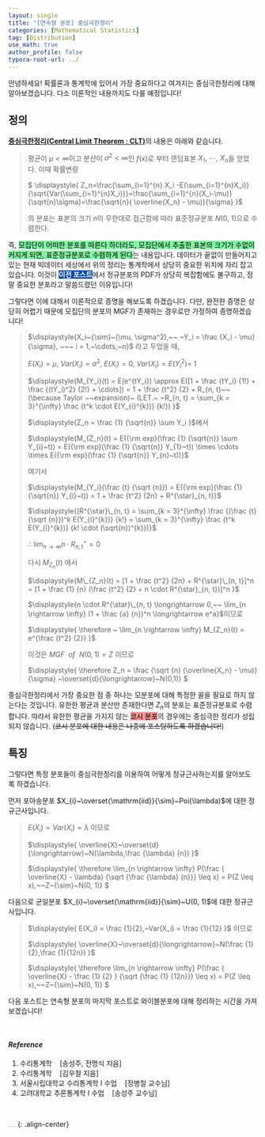 ```yaml
---
layout: single
title: "[연속형 분포] 중심극한정리"
categories: [Mathematical Statistics]
tag: [Distribution]
use_math: true
author_profile: false
typora-root-url: ../
---
```

안녕하세요! 확률론과 통계학에 있어서 가장 중요하다고 여겨지는 중심극한정리에 대해 알아보겠습니다. 다소 이론적인 내용까지도 다룰 예정입니다!

## 정의

<u><b>중심극한정리(Central Limit Theorem ; CLT)</b></u>의 내용은 아래와 같습니다.

> 평균이 $\mu < \infty$이고 분산이 $\sigma^2 < \infty$인 $f(x)$로 부터 랜덤표본 $X_1,~\cdots,~X_n$을 얻었다. 이때 확률변량 
>
> $ \displaystyle{ Z_n=\frac{\sum_{i=1}^{n} X_i -E(\sum_{i=1}^{n}X_i)}{\sqrt{Var(\sum_{i=1}^{n}X_i)}}=\frac{\sum_{i=1}^{n}(X_i-\mu)}{\sqrt{n}\sigma}=\frac{\sqrt{n}( \overline{X_n} - \mu)}{\sigma} }$
>
> 의 분포는 표본의 크기 $n$이 무한대로 접근함에 따라 표준정규분포 $N(0, ~1)$으로 수렴한다.

즉, <mark style='background-color: #7ff5a0'>모집단이 어떠한 분포를 따른다 하더라도, 모집단에서 추출한 표본의 크기가 수없이 커지게 되면, 표준정규분포로 수렴하게 된다</mark>는 내용입니다. 데이터가 끝없이 만들어지고 있는 현재 빅데이터 세상에서 위의 정리는 통계학에서 상당히 중요한 위치에 자리 잡고 있습니다. 이것이 <mark style='background-color: #0550ae'><b><a href='https://woongsonvi.github.io/mathematical%20statistics/MS11/'><font color="white">이전 포스트</font></a></b></mark>에서 정규분포의 PDF가 상당히 복잡함에도 불구하고, 정말 중요한 분포라고 말씀드렸던 이유입니다!

그렇다면 이에 대해서 이론적으로 증명을 해보도록 하겠습니다. 다만, 완전한 증명은 상당히 어렵기 때문에 모집단의 분포의 MGF가 존재하는 경우로만 가정하여 증명하겠습니다!

> $\displaystyle{X_i~{\sim}~(\mu, \sigma^2),~~ ~Y_i = \frac {X_i - \mu} {\sigma}, ~~~ i = 1,~\cdots,~n}$ 라고 두었을 때,
>
> $\displaystyle{E(X_i) = \mu,~Var(X_i) = \sigma^2,~E(X_i) = 0,~Var(X_i) = E(Y_i^2) = ~1}$
>
> $\displaystyle{M_{Y_i}(t) = E(e^{tY_i}) \approx E([1 + \frac {tY_i} {1!} + \frac {(tY_i)^2} {2!} + \cdots]) = 1 + \frac {t^2} {2} + R_{n, t}~~ (\because Taylor ~~expansion)~ (LET.~ ~R_{n, t} = \sum_{k = 3}^{\infty} \frac {t^k \cdot E(Y_{i}^{k})} {k!}) }$
>
> $\displaystyle{Z_n = \frac {1} {\sqrt{n}} \sum Y_i }$에서
>
> $\displaystyle{M_{Z_n}(t) = E({\rm exp}(\frac {1} {\sqrt{n}} \sum Y_{i}~t)) = E({\rm exp}(\frac {1} {\sqrt{n}} Y_{1}~t)) \times \cdots \times E({\rm exp}(\frac {1} {\sqrt{n}} Y_{n}~t))}$
>
> 여기서
>
> $\displaystyle{M_{Y_i}(\frac {t} {\sqrt {n}}) = E({\rm exp}(\frac {1} {\sqrt{n}} Y_{i}~t)) = 1 + \frac {t^2} {2n} + R^{\star}_{n, t}}$
>
> $\displaystyle{(R^{\star}\_{n, t} = \sum_{k = 3}^{\infty} \frac {(\frac {t} {\sqrt {n}})^k E(Y_{i}^{k})} {k!} = \sum_{k = 3}^{\infty} \frac {t^k E(Y_{i}^{k})} {k! \cdot (\sqrt{n})^{k}})}$
>
> $\displaystyle{ \therefore \lim_{n \rightarrow \infty} n \cdot R^{\star}_{n, t} = 0 }$
>
> 다시 $\displaystyle{M_{Z_n}(t)}$ 에서
>
> $\displaystyle{M\_{Z_n}(t) = [1 + \frac {t^2} {2n} + R^{\star}\_{n, t}]^n = [1 + \frac {1} {n} (\frac {t^2} {2} + n \cdot R^{\star}_{n, t})]^n }$
>
> $\displaystyle{n \cdot R^{\star}\_{n, t} \longrightarrow 0,~~ \lim_{n \rightarrow \infty} (1 + \frac {a} {n})^n \longrightarrow e^a}$이므로
>
> $\displaystyle{ \therefore ~ \lim_{n \rightarrow \infty} M_{Z_n}(t) = e^{\frac {t^2} {2}} }$
>
> 이것은 $MGF~ ~of~ ~N(0, 1) = Z$ 이므로
>
> $\displaystyle{ \therefore Z_n = \frac {\sqrt {n} (\overline{X_n} - \mu)} {\sigma} ~\overset{d}{\longrightarrow}~N(0,1)} $

중심극한정리에서 가장 중요한 점 중 하나는 모분포에 대해 특정한 꼴을 필요로 하지 않는다는 것입니다. 유한한 평균과 분산만 존재한다면 $Z_n$의 분포는 표준정규분포로 수렴합니다. 따라서 유한한 평균을 가지지 않는 <mark style='background-color: #f39393'>코시 분포</mark>의 경우에는 중심극한 정리가 성립되지 않습니다. (~~코시 분포에 대한 내용은 나중에 포스팅하도록 하겠습니다!~~)

## 특징

그렇다면 특정 분포들이 중심극한정리를 이용하여 어떻게 정규근사하는지를 알아보도록 하겠습니다.

먼저 포아송분포 $X_{i}~\overset{\mathrm{iid}}{\sim}~Poi(\lambda)$에 대한 정규근사입니다.

> $\displaystyle{ E(X_i) = Var(X_i) = \lambda }$ 이므로
>
> $\displaystyle{ \overline{X}~\overset{d}{\longrightarrow}~N(\lambda,\frac {\lambda} {n}) }$
>
> $\displaystyle{ \therefore \lim_{n \rightarrow \infty} P(\frac { \overline{X} - \lambda} {\sqrt {\frac {\lambda} {n}}}  \leq x) = P(Z \leq x),~~Z~{\sim}~N(0, 1)} $

다음으로 균일분포 $X_{i}~\overset{\mathrm{iid}}{\sim}~U(0, 1)$에 대한 정규근사입니다.

>$\displaystyle{ E(X_i) = \frac {1}{2},~Var(X_i) = \frac {1}{12} }$ 이므로
>
>$\displaystyle{ \overline{X}~\overset{d}{\longrightarrow}~N(\frac {1}{2},\frac {1}{12n}) }$
>
>$\displaystyle{ \therefore \lim_{n \rightarrow \infty} P(\frac { \overline{X} - \frac {1} {2} } {\sqrt {\frac {1} {12n}}}  \leq x) = P(Z \leq x),~~Z~{\sim}~N(0, 1)} $

다음 포스트는 연속형 분포의 마지막 포스트로 와이블분포에 대해 정리하는 시간을 가져보겠습니다!

<br>

#### *Reference*

1. 수리통계학&nbsp;&nbsp;&nbsp;&nbsp;[송성주, 전명식 지음]
2. 수리통계학&nbsp;&nbsp;&nbsp;&nbsp;[김우철 지음]
3. 서울시립대학교 수리통계학 I 수업&nbsp;&nbsp;&nbsp;&nbsp;[정병철 교수님]
4. 고려대학교 추론통계학 I 수업&nbsp;&nbsp;&nbsp;&nbsp;[송성주 교수님]

<br>

<img src="https://user-images.githubusercontent.com/37182279/216820587-4617a62e-0565-47f1-9ead-f4cd367572a1.png" alt="DATA_100%_LOGO_LIGHT" style="zoom:10%">{: .align-center}

<br>

<br>



